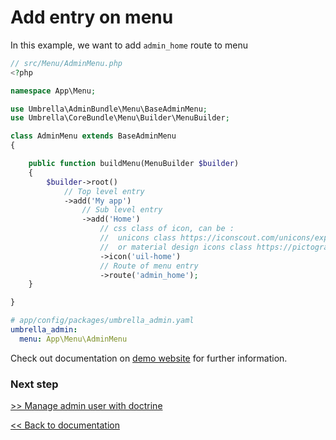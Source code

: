 # Add entry on menu

In this example, we want to add `admin_home` route to menu

```php
// src/Menu/AdminMenu.php
<?php

namespace App\Menu;

use Umbrella\AdminBundle\Menu\BaseAdminMenu;
use Umbrella\CoreBundle\Menu\Builder\MenuBuilder;

class AdminMenu extends BaseAdminMenu
{

    public function buildMenu(MenuBuilder $builder)
    {
        $builder->root()
            // Top level entry
            ->add('My app')
                // Sub level entry
                ->add('Home')
                    // css class of icon, can be :
                    //  unicons class https://iconscout.com/unicons/explore/line
                    //  or material design icons class https://pictogrammers.github.io/@mdi/font/5.4.55/
                    ->icon('uil-home')
                    // Route of menu entry
                    ->route('admin_home');
    }

}
```

```yaml
# app/config/packages/umbrella_admin.yaml
umbrella_admin:
  menu: App\Menu\AdminMenu
```

Check out documentation on [demo website](https://umbrella-corp.dev/admin/menu) for further information.

### Next step
[>> Manage admin user with doctrine](manage_user_with_doctrine.md)

[<< Back to documentation](README.md)